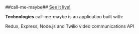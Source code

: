 ##call-me-maybe##
[See it live!](https://call-me-maybe-chat-app.herokuapp.com/)

**Technologies**
call-me-maybe is an application built with:

Redux, Express, Node.js and Twilio video communications API 

